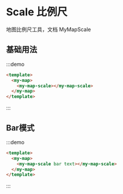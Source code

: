 # Scale 比例尺

地图比例尺工具，文档<api-link href="map/my-map-scale"> MyMapScale </api-link>

## 基础用法
:::demo
```html
<template>
  <my-map>
    <my-map-scale></my-map-scale>
  </my-map>
</template>
```
:::

## Bar模式
:::demo
```html
<template>
  <my-map>
    <my-map-scale bar text></my-map-scale>
  </my-map>
</template>
```
:::